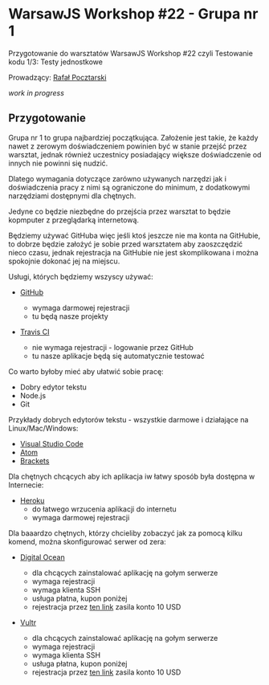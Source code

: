 WarsawJS Workshop #22 - Grupa nr 1
=
Przygotowanie do warsztatów WarsawJS Workshop #22
czyli Testowanie kodu 1/3: Testy jednostkowe

Prowadzący: [Rafał Pocztarski](https://github.com/rsp)

*work in progress*

Przygotowanie
-
Grupa nr 1 to grupa najbardziej początkująca.
Założenie jest takie, że każdy nawet z zerowym doświadczeniem
powinien być w stanie przejść przez warsztat,
jednak również uczestnicy posiadający większe doświadczenie od innych
nie powinni się nudzić.

Dlatego wymagania dotyczące zarówno używanych narzędzi jak
i doświadczenia pracy z nimi są ograniczone do minimum,
z dodatkowymi narzędziami dostępnymi dla chętnych.

Jedyne co będzie niezbędne do przejścia przez warsztat
to będzie kopmputer z przeglądarką internetową.

Będziemy używać GitHuba więc jeśli ktoś jeszcze nie ma konta na GitHubie,
to dobrze będzie założyć je sobie przed warsztatem aby zaoszczędzić nieco
czasu, jednak rejestracja na GitHubie nie jest skomplikowana i można
spokojnie dokonać jej na miejscu.

Usługi, których będziemy wszyscy używać:

- [GitHub](https://github.com/)
  - wymaga darmowej rejestracji
  - tu będą nasze projekty

- [Travis CI](https://travis-ci.org/)
  - nie wymaga rejestracji - logowanie przez GitHub
  - tu nasze aplikacje będą się automatycznie testować

Co warto byłoby mieć aby ułatwić sobie pracę:

- Dobry edytor tekstu
- Node.js
- Git

Przykłady dobrych edytorów tekstu - wszystkie darmowe i działające na Linux/Mac/Windows:

- [Visual Studio Code](https://code.visualstudio.com/)
- [Atom](https://atom.io/)
- [Brackets](http://brackets.io/)

Dla chętnych chcących aby ich aplikacja iw łatwy sposób
była dostępna w Internecie:

- [Heroku](https://www.heroku.com/)
  - do łatwego wrzucenia aplikacji do internetu
  - wymaga darmowej rejestracji

Dla baaardzo chętnych, którzy chcieliby zobaczyć jak za pomocą kilku komend, można skonfigurować serwer od zera:

- [Digital Ocean](https://www.digitalocean.com/)
  - dla chcących zainstalować aplikację na gołym serwerze
  - wymaga rejestracji
  - wymaga klienta SSH
  - usługa płatna, kupon poniżej
  - rejestracja przez [ten link](https://m.do.co/c/64b6b577b3de) zasila konto 10 USD

- [Vultr](https://www.vultr.com/)
  - dla chcących zainstalować aplikację na gołym serwerze
  - wymaga rejestracji
  - wymaga klienta SSH
  - usługa płatna, kupon poniżej
  - rejestracja przez [ten link](https://www.vultr.com/?ref=7107329) zasila konto 10 USD

